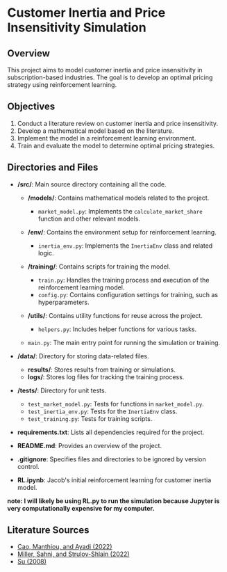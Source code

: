 # Customer Inertia and Price Insensitivity Simulation

## Overview

This project aims to model customer inertia and price insensitivity in subscription-based industries. The goal is to develop an optimal pricing strategy using reinforcement learning.

## Objectives

1. Conduct a literature review on customer inertia and price insensitivity.
2. Develop a mathematical model based on the literature.
3. Implement the model in a reinforcement learning environment.
4. Train and evaluate the model to determine optimal pricing strategies.

## Directories and Files

- **/src/**: Main source directory containing all the code.

   - **/models/**: Contains mathematical models related to the project.
      - `market_model.py`: Implements the `calculate_market_share` function and other relevant models.

   - **/env/**: Contains the environment setup for reinforcement learning.
      - `inertia_env.py`: Implements the `InertiaEnv` class and related logic.

   - **/training/**: Contains scripts for training the model.
      - `train.py`: Handles the training process and execution of the reinforcement learning model.
      - `config.py`: Contains configuration settings for training, such as hyperparameters.

   - **/utils/**: Contains utility functions for reuse across the project.
      - `helpers.py`: Includes helper functions for various tasks.

   - `main.py`: The main entry point for running the simulation or training.

- **/data/**: Directory for storing data-related files.

   - **results/**: Stores results from training or simulations.
   - **logs/**: Stores log files for tracking the training process.

- **/tests/**: Directory for unit tests.

   - `test_market_model.py`: Tests for functions in `market_model.py`.
   - `test_inertia_env.py`: Tests for the `InertiaEnv` class.
   - `test_training.py`: Tests for training scripts.

- **requirements.txt**: Lists all dependencies required for the project.
- **README.md**: Provides an overview of the project.
- **.gitignore**: Specifies files and directories to be ignored by version control.
- **RL.ipynb**: Jacob's initial reinforcement learning for customer inertia model.

**note: I will likely be using RL.py to run the simulation because Jupyter is very computationally expensive for my computer.**

## Literature Sources

- [Cao, Manthiou, and Ayadi (2022)](https://doi.org/10.1016/j.jbusres.2022.02.013)
- [Miller, Sahni, and Strulov-Shlain (2022)](https://doi.org/10.2139/ssrn.4065098)
- [Su (2008)](https://doi.org/10.2139/ssrn.945903)